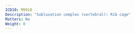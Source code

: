 ```yaml
---
ICD10: M9918
Description: "Subluxation complex (vertebral): Rib cage"
Matters: No
Weight: 0
---
```


